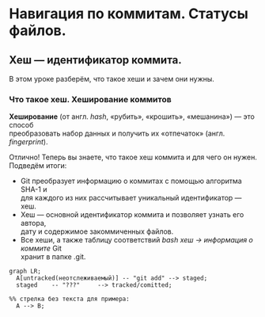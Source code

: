 # Навигация по коммитам. Статусы файлов.
## Хеш — идентификатор коммита.


В этом уроке разберём, что такое хеши и зачем они нужны.


### Что такое хеш. Хеширование коммитов


**Хеширование** (от англ. *hash*, «рубить», «крошить», «мешанина») — это способ<br>
преобразовать набор данных и получить их «отпечаток» (англ. *fingerprint*).


Отлично! Теперь вы знаете, что такое хеш коммита и для чего он нужен. Подведём итоги:<br>
- Git преобразует информацию о коммитах с помощью алгоритма SHA-1 и <br>
для каждого из них рассчитывает уникальный идентификатор — хеш.
- Хеш — основной идентификатор коммита и позволяет узнать его автора,<br>
дату и содержимое закоммиченных файлов.
- Все хеши, а также таблицу соответствий *bash хеш → информация о коммите* Git<br>
хранит в папке .git.

```mermaid
graph LR;
  A[untracked(неотслеживаемый)] -- "git add" --> staged;
  staged    -- "???"     --> tracked/comitted;

%% стрелка без текста для примера: 
  A --> B;
``` 

